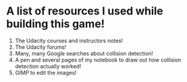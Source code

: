 # A list of resources I used while building this game!

1. The Udacity courses and instructors notes!
2. The Udacity forums!
3. Many, many Google searches about collision detection!
4. A pen and several pages of my notebook to draw out how collision detection actually worked!
5. GIMP to edit the images!